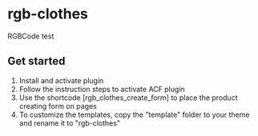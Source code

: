 # rgb-clothes
RGBCode test

## Get started

1. Install and activate plugin
2. Follow the instruction steps to activate ACF plugin
3. Use the shortcode \[rgb_clothes_create_form\] to place the product creating form on pages
4. To customize the templates, copy the "template" folder to your theme and rename it to "rgb-clothes"